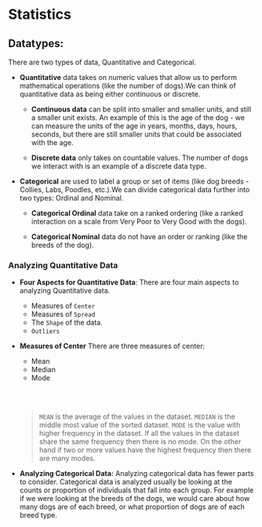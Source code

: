 # Statistics

## Datatypes:
There are two types of data, Quantitative and Categorical.
* **Quantitative** data takes on numeric values that allow us to perform mathematical operations (like the number of dogs).We can think of quantitative data as being either continuous or discrete.

   * **Continuous data** can be split into smaller and smaller units, and still a smaller unit exists. An example of this is the age of the dog - we can measure the units of the age in years, months, days, hours, seconds, but there are still smaller units that could be associated with the age.

   * **Discrete data** only takes on countable values. The number of dogs we interact with is an example of a discrete data type.

* **Categorical** are used to label a group or set of items (like dog breeds - Collies, Labs, Poodles, etc.).We can divide categorical data further into two types: Ordinal and Nominal.

    * **Categorical Ordinal** data take on a ranked ordering (like a ranked interaction on a scale from Very Poor to Very Good with the dogs).

    * **Categorical Nominal** data do not have an order or ranking (like the breeds of the dog).

### Analyzing Quantitative Data
*  **Four Aspects for Quantitative Data**:
   There are four main aspects to analyzing Quantitative data.

   - Measures of `Center`
   - Measures of `Spread`
   - The `Shape` of the data.
   - `Outliers`
   
 * **Measures of Center**
There are three measures of center:

   - Mean
   - Median
   - Mode
   
   <br></br>
   > `MEAN` is the average of the values in the dataset.
   `MEDIAN` is the middle most value of the sorted dataset.
   `MODE` is the value with higher frequency in the dataset. If all the values in the dataset share the same frequency then there is no mode. On the other hand if two or more values have the highest frequency then there are many modes.
   
* **Analyzing Categorical Data:**
Analyzing categorical data has fewer parts to consider. Categorical data is analyzed usually be looking at the counts or proportion of individuals that fall into each group. For example if we were looking at the breeds of the dogs, we would care about how many dogs are of each breed, or what proportion of dogs are of each breed type.

